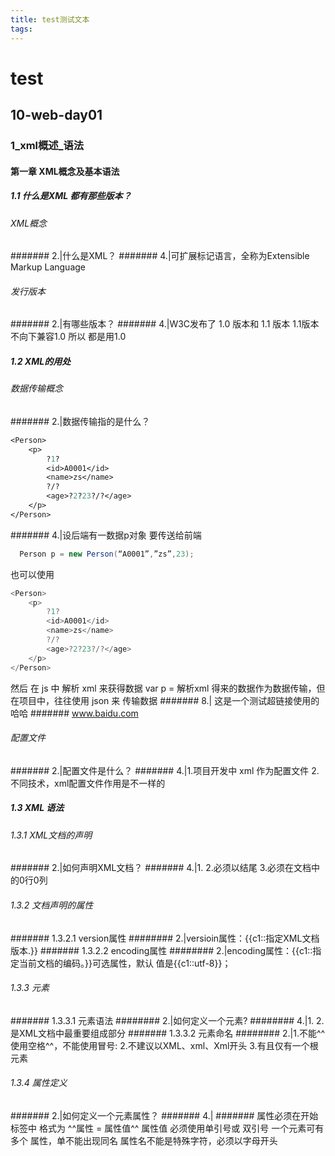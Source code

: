 ```yaml
---
title: test测试文本
tags:
---
```

# test
## 10-web-day01
### 1_xml概述_语法
#### 第一章 XML概念及基本语法
##### 1.1 什么是XML 都有那些版本？
###### XML概念
####### 2.|什么是XML？
####### 4.|可扩展标记语言，全称为Extensible Markup Language
###### 发行版本
####### 2.|有哪些版本？
####### 4.|W3C发布了 1.0 版本和 1.1 版本
1.1版本不向下兼容1.0  所以 都是用1.0
##### 1.2 XML的用处
###### 数据传输概念
####### 2.|数据传输指的是什么？
```clojure
<Person>
    <p>
        ?1?
        <id>A0001</id>
        <name>zs</name>
        ?/?
        <age>?2?23?/?</age>
    </p>
</Person>
```
####### 4.|设后端有一数据p对象 要传送给前端
```java
  Person p = new Person(“A0001”,”zs”,23);
```
也可以使用
```java
<Person>
    <p>
        ?1?
        <id>A0001</id>
        <name>zs</name>
        ?/?
        <age>?2?23?/?</age>
    </p>
</Person>
```
然后  在 js 中 解析 xml 来获得数据
var p = 解析xml 得来的数据作为数据传输，但在项目中，往往使用 json 来 传输数据
####### 8.| 这是一个测试超链接使用的 哈哈
####### <e>www.baidu.com</e>
###### 配置文件
####### 2.|配置文件是什么？
####### 4.|1.项目开发中 xml 作为配置文件
2.不同技术，xml配置文件作用是不一样的
##### 1.3 XML 语法
###### 1.3.1 XML文档的声明
####### 2.|如何声明XML文档？
####### 4.|1.<?xml version="1.0" encoding="UTF-8"?>
2.必须以<?xml开头，必须以?>结尾
3.必须在文档中的0行0列
###### 1.3.2 文档声明的属性
####### 1.3.2.1 version属性
######## 2.|versioin属性：{{c1::指定XML文档版本.}}
####### 1.3.2.2 encoding属性
######## 2.|encoding属性：{{c1::指定当前文档的编码。}}可选属性，默认 值是{{c1::utf-8}}；
###### 1.3.3 元素
####### 1.3.3.1 元素语法
######## 2.|如何定义一个元素?
######## 4.|1.<servlet></servlet>
2.是XML文档中最重要组成部分
####### 1.3.3.2 元素命名
######## 2.|1.不能^^使用空格^^，不能使用冒号:
2.不建议以XML、xml、Xml开头
3.有且仅有一个根元素
###### 1.3.4 属性定义
####### 2.|如何定义一个元素属性？
####### 4.|
####### 属性必须在开始标签中
格式为 ^^属性 = 属性值^^  属性值 必须使用单引号或 双引号
一个元素可有多个 属性，单不能出现同名
属性名不能是特殊字符，必须以字母开头